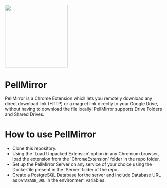 <img src="https://i.imgur.com/6chFjmw.png" width=200 align=center>

# PellMirror
PellMirror is a Chrome Extension which lets you remotely download any direct download link (HTTP) or a magnet link directly to your Google Drive, without having to download the file locally!
PellMirror supports Drive Folders and Shared Drives.

# How to use PellMirror
- Clone this repository.
- Using the 'Load Unpacked Extension' option in any Chromium browser, load the extension from the 'ChromeExtension' folder in the repo folder.
- Set up the PellMirror Server on any service of your choice using the Dockerfile present in the 'Server' folder of the repo.
- Create a PostgreSQL Database for the server and include Database URL as `DATABASE_URL` in the environment variables.
 
